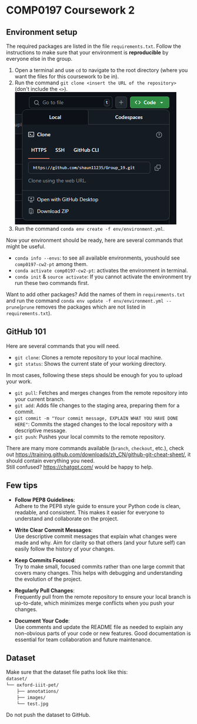 # COMP0197 Coursework 2
## Environment setup
The required packages are listed in the file `requirements.txt`. Follow the instructions to make sure that your environment is **reproducible** by everyone else in the group.  
1. Open a terminal and use `cd` to navigate to the root directory (where you want the files for this coursework to be in). 
2. Run the command `git clone <insert the URL of the repository>` (don't include the `<>`).
 ![alt text](image.png)
3. Run the command `conda env create -f env/environment.yml`.  

Now your environment should be ready, here are several commands that might be useful.  
- `conda info --envs`: to see all available environments, youshould see `comp0197-cw2-pt` among them.  
- `conda activate comp0197-cw2-pt`: activates the environment in terminal.
- `conda init` & `source activate`: If you cannot activate the environment try run these two commands first.

Want to add other packages? Add the names of them in `requirements.txt` and run the command `conda env update -f env/environment.yml --prune`(`prune` removes the packages which are not listed in `requirements.txt`).

## GitHub 101

Here are several commands that you will need.  

- `git clone`: Clones a remote repository to your local machine.  
- `git status`: Shows the current state of your working directory.  

In most cases, following these steps should be enough for you to upload your work.  

- `git pull`: Fetches and merges changes from the remote repository into your current branch.  
- `git add`: Adds file changes to the staging area, preparing them for a commit.  
- `git commit -m "Your commit message, EXPLAIN WHAT YOU HAVE DONE HERE"`: Commits the staged changes to the local repository with a descriptive message.  
- `git push`: Pushes your local commits to the remote repository.  


There are many more commands available (`branch`, `checkout`, etc.), check out https://training.github.com/downloads/zh_CN/github-git-cheat-sheet/, it should contain everything you need.  
Still confused? https://chatgpt.com/ would be happy to help.

## Few tips
- **Follow PEP8 Guidelines**:  
Adhere to the PEP8 style guide to ensure your Python code is clean, readable, and consistent. This makes it easier for everyone to understand and collaborate on the project.

- **Write Clear Commit Messages**:  
Use descriptive commit messages that explain what changes were made and why. Aim for clarity so that others (and your future self) can easily follow the history of your changes.

- **Keep Commits Focused**:  
Try to make small, focused commits rather than one large commit that covers many changes. This helps with debugging and understanding the evolution of the project.

- **Regularly Pull Changes**:  
Frequently pull from the remote repository to ensure your local branch is up-to-date, which minimizes merge conflicts when you push your changes.

- **Document Your Code**:  
Use comments and update the README file as needed to explain any non-obvious parts of your code or new features. Good documentation is essential for team collaboration and future maintenance.

## Dataset
Make sure that the dataset file paths look like this:  
`dataset/`  
`└── oxford-iiit-pet/`  
`    ├── annotations/`  
`    ├── images/`  
`    └── test.jpg`  

Do not push the dataset to GitHub.  